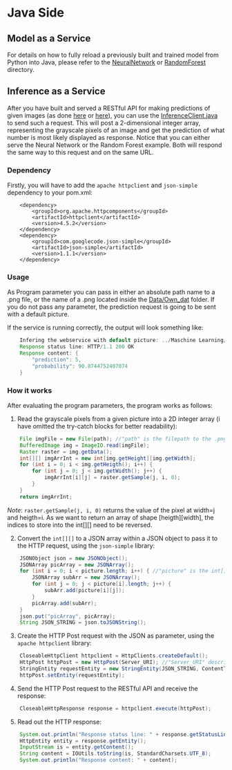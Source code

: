 # Java Side
## Model as a Service
For details on how to fully reload a previously built and trained model from Python into Java, please refer to the [NeuralNetwork](https://github.com/Matleo/MLPython2Java/tree/develop/MaschineLearning4J/src/main/java/NeuralNetwork) or [RandomForest](https://github.com/Matleo/MLPython2Java/tree/develop/MaschineLearning4J/src/main/java/RandomForest) directory.
## Inference as a Service
After you have built and served a RESTful API for making predictions of given images (as done [here](https://github.com/Matleo/MLPython2Java/blob/develop/Maschine%20Learning/NeuralNetwork/Serving) or [here](https://github.com/Matleo/MLPython2Java/tree/develop/Maschine%20Learning/RandomForest/serve.py)), you can use the [InferenceClient.java](https://github.com/Matleo/MLPython2Java/blob/develop/MaschineLearning4J/src/main/java/InferenceClient.java) to send such a request. This will post a 2-dimensional integer array, representing the grayscale pixels of an image and get the prediction of what number is most likely displayed as response. Notice that you can either serve the Neural Network or the Random Forest example. Both will respond the same way to this request and on the same URL.
### Dependency
Firstly, you will have to add the `apache httpclient` and `json-simple` dependency to your pom.xml:
```maven
	<dependency>
		<groupId>org.apache.httpcomponents</groupId>
		<artifactId>httpclient</artifactId>
		<version>4.5.2</version>
	</dependency>
	<dependency>
		<groupId>com.googlecode.json-simple</groupId>
		<artifactId>json-simple</artifactId>
		<version>1.1.1</version>
	</dependency>
```
### Usage


As Program parameter you can pass in either an absolute path name to a .png file, or the name of a .png located inside the [Data/Own_dat](https://github.com/Matleo/MLPython2Java/tree/develop/Maschine%20Learning/Data/Own_dat) folder. If you do not pass any parameter, the prediction request is going to be sent with a default picture. 

If the service is running correctly, the output will look something like:
```java
	Infering the webservice with default picture: ../Maschine Learning/Data/Own_dat/MNIST-5.png
	Response status line: HTTP/1.1 200 OK
	Response content: {
		"prediction": 5, 
		"probability": 90.8744752407074
	}
``` 
### How it works
After evaluating the program parameters, the program works as follows:
1. Read the grayscale pixels from a given picture into a 2D integer array (i have omitted the try-catch blocks for better readability):
```java
	File imgFile = new File(path); //"path" is the filepath to the .png
	BufferedImage img = ImageIO.read(imgFile);
	Raster raster = img.getData();
	int[][] imgArrInt = new int[img.getHeight][img.getWidth];
 	for (int i = 0; i < img.getHeigth(); i++) {
		for (int j = 0; j < img.getWidth(); j++) {
			imgArrInt[i][j] = raster.getSample(j, i, 0);
		}
	}
	return imgArrInt;
```
*Note*: `raster.getSample(j, i, 0)` returns the value of the pixel at width=j and heigth=i. As we want to return an array of shape [heigth][width], the indices to store into the int[][] need to be reversed.  

2. Convert the `int[][]` to a JSON array within a JSON object to pass it to the HTTP request, using the `json-simple` library:
```java
	JSONObject json = new JSONObject();
	JSONArray picArray = new JSONArray();
	for (int i = 0; i < picture.length; i++) { //"picture" is the int[][] here
		JSONArray subArr = new JSONArray();
		for (int j = 0; j < picture[i].length; j++) {
			subArr.add(picture[i][j]);
		}
		picArray.add(subArr);
	}
	json.put("picArray", picArray);
	String JSON_STRING = json.toJSONString();
```

3. Create the HTTP Post request with the JSON as parameter, using the `apache httpclient` library:
```java
	CloseableHttpClient httpclient = HttpClients.createDefault();
	HttpPost httpPost = new HttpPost(Server_URI); //"Server_URI" describes the full URI where to send the request to
	StringEntity requestEntity = new StringEntity(JSON_STRING, ContentType.APPLICATION_JSON);
	httpPost.setEntity(requestEntity);
```

4. Send the HTTP Post request to the RESTful API and receive the response:
```java
	CloseableHttpResponse response = httpclient.execute(httpPost);
```

5. Read out the HTTP response:
```java
 	System.out.println("Response status line: " + response.getStatusLine());
 	HttpEntity entity = response.getEntity();
 	InputStream is = entity.getContent();
 	String content = IOUtils.toString(is, StandardCharsets.UTF_8);
 	System.out.println("Response content: " + content);
```